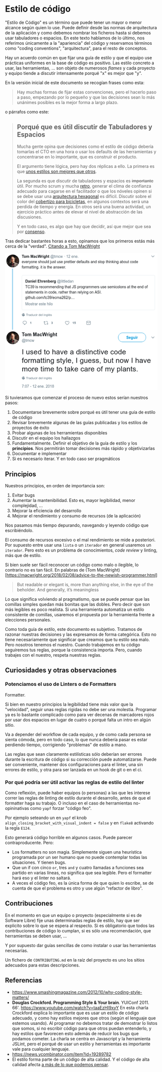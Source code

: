 # Estilo de código

"Estilo de Código" es un término que puede tener un mayor o menor alcance según quien lo use. Puede definir desde las normas de arquitectura de la aplicación y como debemos nombrar los ficheros hasta si debemos usar tabuladores o espacios. En este texto hablamos de lo último, nos referimos únicamente a la "apariencia" del código y reservamos términos como "coding conventions", "arquitectura", para el resto de conceptos.

Hay un acuerdo común en que fijar una guía de estilo y que el equipo use prácticas uniformes en la base de código es positivo. Las estilo concreto a usar, las herramientas, ... son objeto de numerosos _flames_ y cada proyecto y equipo tiende a discutir intensamente porqué "x" es mejor que "y".

En la versión inicial de este documento se recogían frases como esta:

> Hay muchas formas de fijar estas convenciones, pero el hacerlo paso a paso, empezando por lo pequeño y que las decisiones sean lo más unánimes posibles es la mejor forma a largo plazo.

o párrafos como este:

> ## Porqué que es útil discutir de Tabuladores y Espacios
>
> Mucha gente opina que decisiones como el estilo de código debería tomarlas el CTO en una hora o usar los defaults de las herramientas y concentrarse en lo importante, que es construír el producto.
>
> El argumento tiene lógica, pero hay dos réplicas a ello. La primera es que [unos estilos son mejores que otros](http://conocimientoabierto.es/charlas-programming-style-douglas-crockford/909/).
>
> La segunda es que discutir de tabuladores y espacios es ~~importante~~ útil. Por mucho scrum y mucha [retro](https://www.mountaingoatsoftware.com/agile/scrum/meetings/sprint-retrospective), generar el clima de confianza adecuado para cagarse en el facilitador o que los nóveles opinen si se debe usar una [arquitectura hexagonal](http://alistair.cockburn.us/Hexagonal+architecture) es difícil. Discutir sobre el color del [cobertizo para bicicletas](http://producingoss.com/en/common-pitfalls.html#bikeshed), en algunos contextos será una perdida de tiempo y energía. En otros será una buena actividad, un ejercicio práctico antes de elevar el nivel de abstracción de las discusiones.
>
> Y en todo caso, es algo que hay que decidir, así que mejor que sea por [consenso](https://lasindias.blog/4-ideas-sencillas-para-llevar-a-tu-comunidad-al-consenso).

Tras dedicar bastantes horas a esto, opinamos que los primeros estás más cerca de la "verdad". [Citando a Tom MacWright](https://twitter.com/tmcw/status/951697210860650496)

![everyone should just use prettier defaults and stop thinking about code formatting. it is the answer. I used to have a distinctive code formatting style, I guess, but now I have more time to take care of my plants.Alt text](img/tmcw_code_style.png)

Si tuvieramos que comenzar el proceso de nuevo estos serían nuestros pasos:

1.  Documentarse brevemente sobre porqué es útil tener una guía de estilo de código
2.  Revisar brevemente algunas de las guías publicadas y los estilos de proyectos de éxito
3.  Probar algunas de los herramientas disponibles
4.  Discutir en el equipo los hallazgos
5.  Fundamentalmente. Definir el objetivo de la guía de estilo y los **principios**. Nos permitirán tomar decisiones más rápido y objetivizarlas
6.  Documentar e implementar
7.  Si es necesario iterar. Y en todo caso ser pragmáticos

## Principios

Nuestros principios, en orden de importancia son:

1.  Evitar bugs
2.  Aumentar la mantenibilidad. Esto es, mayor legibilidad, menor complejidad, ...
3.  Mejorar la eficiencia del desarrollo
4.  Mejorar el rendimiento y consumo de recursos (de la aplicación)

Nos pasamos más tiempo depurando, navegando y leyendo código que escribiéndolo.

El consumo de recursos excesivo o el mal rendimiento se mide a posteriori. Por supuesto entre usar una `lista` o un `iterador` en general usaremos un `iterador`. Pero esto es un problema de conocimientos, _code review_ y linting, más que de estilo.

Si bien suele ser fácil reconocer un código como malo o ilegible, lo contrario no es tan fácil. En palabras de (Tom MacWright)[https://macwright.org/2018/02/08/advice-to-the-newish-programmer.html]

> But readable or elegant is, more than anything else, in the eye of the beholder.
> And generally, it’s meaningless

Lo que significa volviendo al pragmatismo, que se puede pensar que las comillas simples quedan más bonitas que las dobles. Pero decir que son más legibles es poco realista. Si una herramienta automatiza un estilo consistente de comillas, usaremos el propuesta por la herramienta frente a elecciones personales.

Como toda guía de estilo, este documento es subjetivo. Tratamos de razonar nuestras decisiones y las expresamos de forma categórica. Esto no tiene necesariamente que significar que creamos que tu estilo sea malo. Pero nosotros tenemos el nuestro. Cuando trabajemos en tu código seguiremos tus reglas, porque la consistencia importa. Pero, cuando trabajes con el nuestro, respeta nuestras reglas.

## Curiosidades y otras observaciones

### Potenciamos el uso de Linters o de Formatters

Formatter.

Si bien en nuestro principios la legibilidad tiene más valor que la "velocidad", seguir unas reglas rígidas no debe ser una molestia. Programar ya es lo bastante complicado como para ver decenas de marcadores rojos por usar dos espacios en lugar de cuatro o porqué falta un intro en algún sitio.

Va a depender del workflow de cada equipo, y de como cada persona se sienta cómoda, pero en todo caso, lo que nunca debería pasar es estar perdiendo tiempo, corrigiendo "problemas" de estilo a mano.

Las reglas que sean claramente estilísticas sólo deberían ser errores durante la escritura de código si su corrección puede automatizarse. Puede ser conveniente, mantener dos configuraciones para el linter, una sin errores de estilo, y otra para ser lanzada en un hook de git o en el ci.

### Por qué podría ser útil activar las reglas de estilo del linter

Como reflexión, puede haber equipos (o personas) a las que les interese correr las reglas de linting de estilo durante el desarrollo, antes de que el formatter haga su trabajo. O incluso en el caso de herramientas no-opininativas como `yapf` forzar "código feo".

Por ejemplo seteando un en `yapf` el knob `align_closing_bracket_with_visual_indent = false` y en `flake8` activando la regla `E124`.

Esto generará código horrible en algunos casos. Puede parecer contraproducente. Pero:

-   Los formatters no son magia. Simplemente siguen una heurística programada por un ser humano que no puede contemplar todas las situaciones. Y tienen bugs.
-   Que un if con cinco `or`, tres `and` y cuatro llamadas a funciones sea partido en varias líneas, no significa que sea legible. Pero el formatter hará eso y el linter no saltará.
-   A veces el código feo, es la única forma de que quien lo escribe, se de cuenta de que el problema es otro y use algún "refactor de libro".

## Contribuciones

En el momento en que un equipo o proyecto (especialmente si es de Software Libre) fije unas determinadas reglas de estilo, hay que ser explicito sobre lo que se espera al respecto. Si es obligatorio que todos las contribuciones de código lo cumplan, si es sólo una recomendación, que herramientas se deben usar, ...

Y por supuesto dar guías sencillas de como instalar o usar las herramientas necesarías.

Un fichero de `CONTRIBUTING.md` en la raíz del proyecto es uno los sitios adecuados para estas descripciones.

## Referencias

-   <https://www.smashingmagazine.com/2012/10/why-coding-style-matters/>
-   **Douglas Crockford. Programming Style & Your brain**. YUIConf 2011. 66'. <https://www.youtube.com/watch?v=taaEzHI9xyY>
    En esta charla Crockford explica lo importante que es usar un estilo de código adecuado, y como hay estilos mejores que otros (según el lenguaje que estemos usando). Al programar no debemos tratar de demostrar lo listos que somos, si no escribir código para que otros puedan entenderlo, y hay estilos que favorecen esto además de reducir los bugs que podamos cometer. La charla se centra en Javascript y la herramienta JSLint, pero el porqué de usar un estilo y herramientas es importante vale para cualquier lenguaje.
-   <https://news.ycombinator.com/item?id=19289782>
-   El estilo forma parte de un código de alta calidad. Y el código de alta calidad afecta [a más de lo que podemos pensar](https://stackoverflow.blog/2021/10/18/code-quality-a-concern-for-businesses-bottom-lines-and-empathetic-programmers/).
